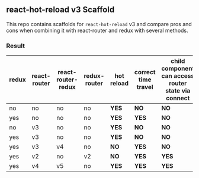 ## react-hot-reload v3 Scaffold ##

This repo contains scaffolds for `react-hot-reload` v3 and compare pros and cons when combining it with react-router and redux with several methods.

### Result ###

| redux | react-router | react-router-redux |  redux-router | hot reload | correct time travel | child component can access router state via connect |
|-------|--------------|--------------------|---------------|------------|---------------------|-----------------------------------------------------|
| no | no | no | no | **YES** | **NO** | **NO** |
| yes | no | no | no | **YES** | **YES** | **NO** |
| no | v3 | no | no | **YES** | **NO** | **NO** |
| yes | v3 | no | no | **YES** | **NO** | **NO** |
| yes | v3 | v4 | no | **NO** | **YES** | **NO** |
| yes | v2 | no | v2 | **NO** | **YES** | **YES** |
| yes | v4 | v5 | no | **YES** | **YES** | **YES** |
